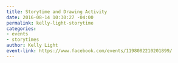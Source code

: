 ```yaml
---
title: Storytime and Drawing Activity
date: 2016-08-14 10:30:27 -04:00
permalink: kelly-light-storytime
categories:
- events
- storytimes
author: Kelly Light
event-link: https://www.facebook.com/events/1198082210201899/
---
```


